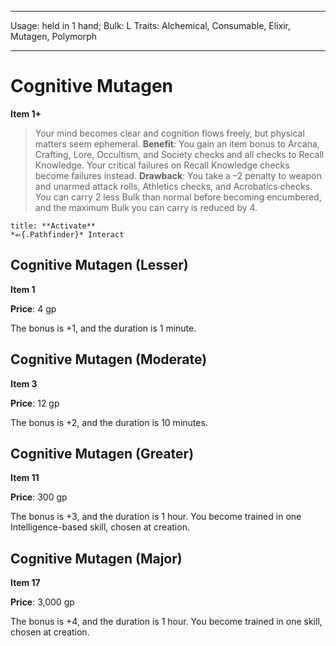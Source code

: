 
---
Usage: held in 1 hand;
Bulk: L
Traits: Alchemical, Consumable, Elixir, Mutagen, Polymorph

---

# Cognitive Mutagen

**Item 1+**

> Your mind becomes clear and cognition flows freely, but physical matters seem ephemeral.
**Benefit**: You gain an item bonus to Arcana, Crafting, Lore, Occultism, and Society checks and all checks to Recall Knowledge. Your critical failures on Recall Knowledge checks become failures instead.
**Drawback**: You take a –2 penalty to weapon and unarmed attack rolls, Athletics checks, and Acrobatics checks. You can carry 2 less Bulk than normal before becoming encumbered, and the maximum Bulk you can carry is reduced by 4.

```ad-embed-ability
title: **Activate**
*⬻{.Pathfinder}* Interact 
```

## Cognitive Mutagen (Lesser)

**Item 1**

**Price**: 4 gp

The bonus is +1, and the duration is 1 minute.

## Cognitive Mutagen (Moderate)

**Item 3**

**Price**: 12 gp

The bonus is +2, and the duration is 10 minutes.

## Cognitive Mutagen (Greater)

**Item 11**

**Price**: 300 gp

The bonus is +3, and the duration is 1 hour. You become trained in one Intelligence-based skill, chosen at creation.

## Cognitive Mutagen (Major)

**Item 17**

**Price**: 3,000 gp

The bonus is +4, and the duration is 1 hour. You become trained in one skill, chosen at creation.
